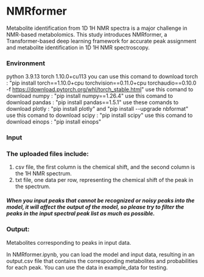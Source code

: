# NMRformer
Metabolite identification from 1D 1H NMR spectra is a major challenge in NMR-based metabolomics. This study introduces NMRformer, a Transformer-based deep learning framework for accurate peak assignment and metabolite identification in 1D 1H NMR spectroscopy.

### Environment
python 3.9.13
torch 1.10.0+cu113
you can use this comand to download torch : "pip install torch==1.10.0+cpu torchvision==0.11.0+cpu torchaudio==0.10.0 -f https://download.pytorch.org/whl/torch_stable.html"
use this comand to download numpy : "pip install numpy==1.26.4"
use this comand to download pandas : "pip install pandas==1.5.1"
use these comands to download plotly : "pip install plotly" and "pip install --upgrade nbformat"
use this comand to download scipy : "pip install scipy"
use this comand to download einops : "pip install einops"


### Input
### The uploaded files include:
1. csv file, the first column is the chemical shift, and the second column is the 1H NMR spectrum.
2. txt file, one data per row, representing the chemical shift of the peak in the spectrum.
##### When you input peaks that cannot be recognized or noisy peaks into the model, it will affect the output of the model, so please try to filter the peaks in the input spectral peak list as much as possible.

### Output:
Metabolites corresponding to peaks in input data.

In NMRformer.ipynb, you can load the model and input data, resulting in an output.csv file that contains the corresponding metabolites and probabilities for each peak. You can use the data in example_data for testing.

